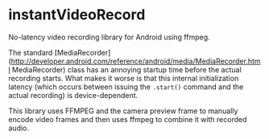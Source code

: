 instantVideoRecord
==================

No-latency video recording library for Android using ffmpeg.

The standard [MediaRecorder](http://developer.android.com/reference/android/media/MediaRecorder.html MediaRecorder) class has an annoying startup time before the actual recording starts. What makes it worse is that this internal initialization latency (which occurs between issuing the `.start()` command and the actual recording) is device-dependent.

This library uses FFMPEG and the camera preview frame to manually encode video frames and then uses ffmpeg to combine it with recorded audio.
